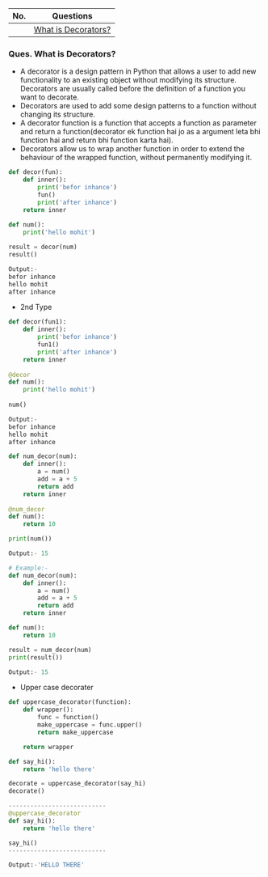 |  No.  | Questions                                       |
| :---: | ----------------------------------------------- |
|       | [What is Decorators?](#ques-what-is-decorators) |

### Ques. What is Decorators?
* A decorator is a design pattern in Python that allows a user to add new functionality to an existing object without modifying its structure. Decorators are usually called before the definition of a function you want to decorate.
* Decorators are used to add some design patterns to a function without changing its structure.
* A decorator function is a function that accepts a function as parameter and return a function(decorator ek function hai jo as a argument leta bhi function hai and return bhi function karta hai).
* Decorators allow us to wrap another function in order to extend the behaviour of the wrapped function, without permanently modifying it.
```python
def decor(fun):
    def inner():
        print('befor inhance')
        fun()
        print('after inhance')
    return inner
    
def num():
    print('hello mohit')

result = decor(num)
result()

Output:-
befor inhance
hello mohit
after inhance
```
* 2nd Type
```python
def decor(fun1):
    def inner():
        print('befor inhance')
        fun1()
        print('after inhance')
    return inner
    
@decor   
def num():
    print('hello mohit')
    
num()

Output:-
befor inhance
hello mohit
after inhance
```

```python
def num_decor(num):
    def inner():
        a = num()
        add = a + 5
        return add
    return inner
    
@num_decor
def num():
    return 10

print(num())

Output:- 15

# Example:-
def num_decor(num):
    def inner():
        a = num()
        add = a + 5
        return add
    return inner

def num():
    return 10

result = num_decor(num)
print(result())

Output:- 15
```
* Upper case decorater
```python
def uppercase_decorator(function):
    def wrapper():
        func = function()
        make_uppercase = func.upper()
        return make_uppercase

    return wrapper

def say_hi():
    return 'hello there'

decorate = uppercase_decorator(say_hi)
decorate()

---------------------------
@uppercase_decorator
def say_hi():
    return 'hello there'

say_hi()
---------------------------

Output:-'HELLO THERE'
```